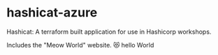 # hashicat-azure
Hashicat: A terraform built application for use in Hashicorp workshops.

Includes the "Meow World" website. 😻
hello World